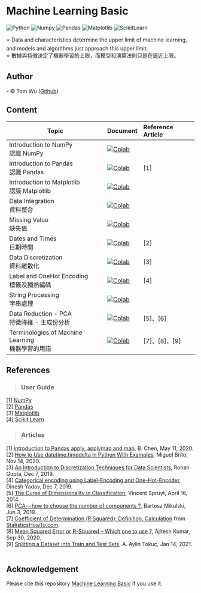 # Machine Learning Basic
![Python](https://img.shields.io/badge/Python-3.7-blue.svg) ![Numpy](https://img.shields.io/badge/NumPy-1.19.5-range.svg) ![Pandas](https://img.shields.io/badge/Pandas-1.1.5-range.svg) ![Matplotlib](https://img.shields.io/badge/Matplolib-3.2.2-range.svg) ![ScikitLearn](https://img.shields.io/badge/ScikitLearn-0.24.2-range.svg) 

:star:  Data and characteristics determine the upper limit of machine learning, and models and algorithms just approach this upper limit.  
:star:  數據與特徵決定了機器學習的上限，而模型和演算法則只是在逼近上限。   

## Author     
<span> - &copy; Tom Wu (<a href="https://github.com/YenLinWu">Github</a>) </span>  

## Content
| Topic | Document | Reference Article |
| ---------- | :----------- | :----------- |
| Introduction to NumPy </br>認識 NumPy | [![Colab](https://img.shields.io/badge/June_12,_2021-Google_Colab-yellow.svg)](https://colab.research.google.com/github/YenLinWu/Machine_Learning_Basic/blob/main/Materials/%E8%AA%8D%E8%AD%98_NumPy.ipynb)||
| Introduction to Pandas </br>認識 Pandas | [![Colab](https://img.shields.io/badge/June_13,_2021-Google_Colab-yellow.svg)](https://colab.research.google.com/github/YenLinWu/Machine_Learning_Basic/blob/main/Materials/%E8%AA%8D%E8%AD%98_Pandas.ipynb) | [1] |  
| Introduction to Matplotlib </br>認識 Matplotlib|[![Colab](https://img.shields.io/badge/June_16,_2021-Google_Colab-yellow.svg)](https://colab.research.google.com/github/YenLinWu/Machine_Learning_Basic/blob/main/Materials/%E8%AA%8D%E8%AD%98_Matplotlib.ipynb)||
| Data Integration </br>資料整合 | [![Colab](https://img.shields.io/badge/June_19,_2021-Google_Colab-yellow.svg)](https://colab.research.google.com/github/YenLinWu/Machine_Learning_Basic/blob/main/Materials/%E8%B3%87%E6%96%99%E6%95%B4%E5%90%88_Data_Integration.ipynb) | |
| Missing Value </br>缺失值 | [![Colab](https://img.shields.io/badge/June_20,_2021-Google_Colab-yellow.svg)](https://colab.research.google.com/github/YenLinWu/Machine_Learning_Basic/blob/main/Materials/%E7%BC%BA%E5%A4%B1%E5%80%BC_Missing_Value.ipynb) | |
| Dates and Times </br>日期時間 | [![Colab](https://img.shields.io/badge/July_2,_2021-Google_Colab-yellow.svg)](https://colab.research.google.com/github/YenLinWu/Machine_Learning_Basic/blob/main/Materials/%E6%97%A5%E6%9C%9F%E6%99%82%E9%96%93_Dates_and_Times.ipynb) | [2] |
| Data Discretization </br>資料離散化 | [![Colab](https://img.shields.io/badge/Apr_18,_2021-Google_Colab-yellow.svg)](https://colab.research.google.com/drive/1tqzJZtrlFyrMihkwfqdJIGwXOMVP0Mi1?usp=sharing) | [3] |  
| Label and OneHot Encoding </br>標籤及獨熱編碼| [![Colab](https://img.shields.io/badge/Apr_20,_2021-Google_Colab-yellow.svg)](https://colab.research.google.com/drive/1o1AzmXINpN8Ob2b2RbZtPXo28W70-1N-?usp=sharing) | [4] |  
| String Processing </br>字串處理 | [![Colab](https://img.shields.io/badge/Apr_22,_2021-Google_Colab-yellow.svg)](https://colab.research.google.com/drive/1U7tSSiJpy-XI0r2VMcRxw4qU79HDOWOv?usp=sharing) ||
| Data Reduction - PCA </br>特徵降維 - 主成份分析 | [![Colab](https://img.shields.io/badge/Apr_24,_2021-Google_Colab-yellow.svg)](https://colab.research.google.com/drive/1EKLPtjsX9amiVmo2W9s_EjYKaRLxShFH?usp=sharing) | [5]、[6] |
| Terminologies of Machine Learning </br>機器學習的用語 | [![Colab](https://img.shields.io/badge/Aug_8,_2021-Google_Colab-yellow.svg)](https://colab.research.google.com/github/YenLinWu/Machine_Learning_Basic/blob/main/Materials/%E6%A9%9F%E5%99%A8%E5%AD%B8%E7%BF%92%E7%9A%84%E7%94%A8%E8%AA%9E_Terminologies_of_ML.ipynb) | [7]、[8]、[9] |


## References  
> ### User Guide
[1] [NumPy](https://numpy.org/doc/stable/user/index.html)  
[2] [Pandas](https://pandas.pydata.org/docs/user_guide/index.html)  
[3] [Matplotlib](https://matplotlib.org/stable/tutorials/index.html)     
[4] [Scikit Learn](https://scikit-learn.org/stable/user_guide.html)  
> ### Articles
[1] [Introduction to Pandas apply, applymap and map](https://towardsdatascience.com/introduction-to-pandas-apply-applymap-and-map-5d3e044e93ff 'DataFrame 中欄位運算的方法'), B. Chen, May 11, 2020.  
[2] [How to Use datetime.timedelta in Python With Examples](https://miguendes.me/how-to-use-datetimetimedelta-in-python-with-examples '日期時間的加減計算'), Miguel Brito, Nov 14, 2020.  
[3] [An Introduction to Discretization Techniques for Data Scientists](https://towardsdatascience.com/an-introduction-to-discretization-in-data-science-55ef8c9775a2 '資料離散化的方法'), Rohan Gupta, Dec 7, 2019.  
[4] [Categorical encoding using Label-Encoding and One-Hot-Encoder](https://towardsdatascience.com/categorical-encoding-using-label-encoding-and-one-hot-encoder-911ef77fb5bd '標籤編碼與獨熱編碼'), Dinesh Yadav, Dec 7, 2019.  
[5] [The Curse of Dimensionality in Classification](https://www.visiondummy.com/2014/04/curse-dimensionality-affect-classification/ '維度詛咒'), Vincent Spruyt, April 16, 2014.  
[6] [PCA — how to choose the number of components ?](https://www.mikulskibartosz.name/pca-how-to-choose-the-number-of-components/), Bartosz Mikulski, Jun 3, 2019.   
[7] [Coefficient of Determination (R Squared): Definition, Calculation](https://www.statisticshowto.com/probability-and-statistics/coefficient-of-determination-r-squared/#COD) from [StatisticsHowTo.com](https://www.statisticshowto.com/).   
[8] [Mean Squared Error or R-Squared – Which one to use ?](https://vitalflux.com/mean-square-error-r-squared-which-one-to-use/), Ajitesh Kumar, Sep 30, 2020.     
[9] [Splitting a Dataset into Train and Test Sets](https://www.baeldung.com/cs/train-test-datasets-ratio), A. Aylin Tokuç, Jan 14, 2021.  
<br/>

## Acknowledgement 
Please cite this repository [Machine Learning Basic](https://github.com/YenLinWu/Machine_Learning_Basic) if you use it.
